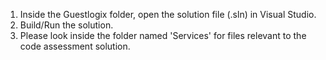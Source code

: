 1) Inside the Guestlogix folder, open the solution file (.sln) in Visual Studio.
2) Build/Run the solution.
3) Please look inside the folder named 'Services' for files relevant to the code assessment solution.
 